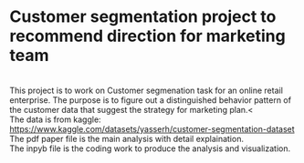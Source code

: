 # Customer segmentation project to recommend direction for marketing team
<br>This project is to work on Customer segmenation task for an online retail enterprise. The purpose is to figure out a distinguished behavior pattern of the customer data that suggest the strategy for marketing plan.<
<br>The data is from kaggle: https://www.kaggle.com/datasets/yasserh/customer-segmentation-dataset
<br>The pdf paper file is the main analysis with detail explaination.
<br>The inpyb file is the coding work to produce the analysis and visualization.

